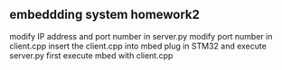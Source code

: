 embeddding system  homework2
---------------------------------------------
modify IP address and port number in server.py
modify port number in client.cpp
insert the client.cpp into mbed 
plug in STM32 and execute server.py first
execute mbed with client.cpp
